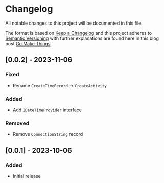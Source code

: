 # Changelog

All notable changes to this project will be documented in this file.

The format is based on [Keep a Changelog](http://keepachangelog.com/) and this project adheres
to [Semantic Versioning](http://semver.org/) with further explanations are found here in this
blog post [Go Make Things](https://gomakethings.com/semantic-versioning/).

## [0.0.2] - 2023-11-06

### Fixed

- Rename `CreateTimeRecord` &rarr; `CreateActivity`

### Added

- Add `IDateTimeProvider` interface

### Removed

- Remove `ConnectionString` record

## [0.0.1] - 2023-10-06

### Added

- Initial release
